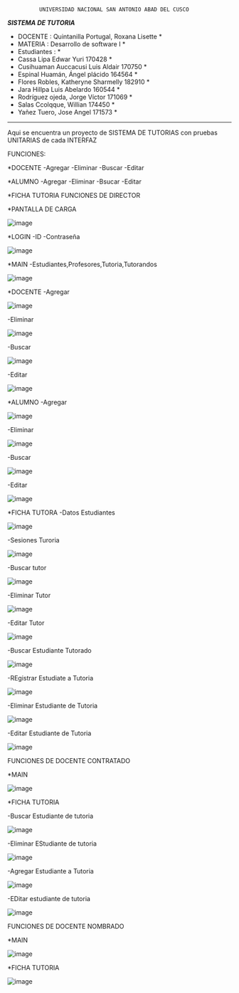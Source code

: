               UNIVERSIDAD NACIONAL SAN ANTONIO ABAD DEL CUSCO
*****************************SISTEMA DE TUTORIA*****************************
* DOCENTE     :                 Quintanilla Portugal, Roxana Lisette       * 
* MATERIA     :                 Desarrollo de software I	                 *
* Estudiantes :                                                            *
* Cassa Lipa Edwar Yuri					            170428                         *
* Cusihuaman Auccacusi Luis Aldair				  170750                         *
* Espinal Huamán, Ángel plácido				      164564                         *
* Flores Robles, Katheryne Sharmelly 				182910                         *
* Jara Hillpa Luis Abelardo					        160544                         *                      
* Rodríguez ojeda, Jorge Víctor				      171069                         *
* Salas Ccolqque, Willian					          174450                         *                       
* Yañez Tuero, Jose Angel					          171573                         *
****************************************************************************
Aqui se encuentra un proyecto de SISTEMA DE TUTORIAS  con pruebas UNITARIAS de cada INTERFAZ


FUNCIONES:

*DOCENTE
 -Agregar
 -Eliminar
 -Buscar
 -Editar
 
*ALUMNO
 -Agregar
 -Eliminar
 -Bsucar
 -Editar
 
*FICHA TUTORIA
 FUNCIONES DE DIRECTOR

*PANTALLA DE CARGA

![image](https://user-images.githubusercontent.com/72510761/134270280-8f861799-6c76-472c-b913-72087230ff47.png)

*LOGIN
 -ID
 -Contraseña
 
 ![image](https://user-images.githubusercontent.com/72510761/134268813-aab404af-c004-47ec-97fa-3d3af6cb6710.png)


*MAIN
 -Estudiantes,Profesores,Tutoria,Tutorandos
 
 ![image](https://user-images.githubusercontent.com/72510761/134386280-19458fe4-44e0-4f37-86be-5a1ff68de766.png)



*DOCENTE
 -Agregar
 
 ![image](https://user-images.githubusercontent.com/72510761/134269074-3b518055-38c0-42ed-a93d-530fe603bdae.png)


 -Eliminar
 
 ![image](https://user-images.githubusercontent.com/72510761/134269136-e7306ef4-b7d3-4401-957f-d5ce7df51ae7.png)

 -Buscar
 
 ![image](https://user-images.githubusercontent.com/72510761/134269245-ef81024f-bfdd-400a-890b-1e07b73b0985.png)
 
 -Editar
 
 ![image](https://user-images.githubusercontent.com/72510761/134269175-88db852d-2c0d-4aa2-9b84-c12f503004a6.png)

*ALUMNO
 -Agregar
 
 ![image](https://user-images.githubusercontent.com/72510761/134269289-53a518bc-be44-47ca-8f6f-1097ac9afb8d.png)

 -Eliminar
 
 ![image](https://user-images.githubusercontent.com/72510761/134269333-b9896a3c-75c1-4c9b-b721-f0f5339f54fb.png)

 -Buscar
 
 ![image](https://user-images.githubusercontent.com/72510761/134269384-59f9c302-55df-4909-bbcc-2255399f9deb.png)

 -Editar
 
 ![image](https://user-images.githubusercontent.com/72510761/134269420-6d5a9da3-dda1-4565-9efd-d0027d841802.png)

*FICHA TUTORA
 -Datos Estudiantes
 
![image](https://user-images.githubusercontent.com/72510761/134269540-a41c1b4f-71b8-4943-a8d2-4562687db12c.png)

-Sesiones Turoria
 
![image](https://user-images.githubusercontent.com/72510761/134269585-339790e6-1e40-45fe-bfb4-ec224e9a9d29.png)

 -Buscar tutor
 
 ![image](https://user-images.githubusercontent.com/72510761/134269643-ca476b0b-0007-4685-9125-10c88903b0b3.png)

 -Eliminar Tutor
 
 ![image](https://user-images.githubusercontent.com/72510761/134269754-ee55384e-c88e-4666-8dda-417d0cbf5382.png)

 -Editar Tutor
 
 ![image](https://user-images.githubusercontent.com/72510761/134269805-e065e692-e746-44dd-875e-e0cea41ac35c.png)

 
 -Buscar Estudiante Tutorado
 
 ![image](https://user-images.githubusercontent.com/72510761/134269847-185bc3e2-687c-4115-a579-6670f9850285.png)


 -REgistrar Estudiate a Tutoria
 
 ![image](https://user-images.githubusercontent.com/72510761/134269929-db44e01f-d7cf-4527-9f91-70c8fa5bfbc5.png)

 -Eliminar Estudiante de Tutoria
 
 ![image](https://user-images.githubusercontent.com/72510761/134270005-07e7fd46-e8ac-41ed-a3ef-cdfb31275ff7.png)

 -Editar Estudiante  de Tutoria
 
 ![image](https://user-images.githubusercontent.com/72510761/134270054-78b5e51f-07ed-413f-9581-f34107cd5de6.png)

 
 

 FUNCIONES DE DOCENTE CONTRATADO
 
 *MAIN
 
 ![image](https://user-images.githubusercontent.com/72510761/134270938-c753eb9b-d34f-4af7-93b4-fd536e2d4b71.png)

*FICHA TUTORIA

 -Buscar Estudiante de tutoria
 
![image](https://user-images.githubusercontent.com/72510761/134270996-3af7bf62-c054-4704-b946-58e04d5f85d5.png)

 -Eliminar EStudiante de tutoria
 
 ![image](https://user-images.githubusercontent.com/72510761/134271236-4595edef-58f2-45fd-b0f4-f8d5bb4aab85.png)

 -Agregar Estudiante a Tutoria
 
 ![image](https://user-images.githubusercontent.com/72510761/134271292-b8b731c0-730c-4607-863d-edda426eaf72.png)

 -EDitar estudiante de tutoria
 
 ![image](https://user-images.githubusercontent.com/72510761/134271328-d2a188fb-56fd-4e56-99c2-f58c20b7ff17.png)


FUNCIONES DE DOCENTE NOMBRADO
 
 *MAIN
 
 ![image](https://user-images.githubusercontent.com/72510761/134271487-c3acf715-840a-4a86-949a-c55ce6ab793f.png)

 *FICHA TUTORIA
 
 ![image](https://user-images.githubusercontent.com/72510761/134271544-5ac43dda-3d00-477b-99c0-0869fa6ead7f.png)

 
 

